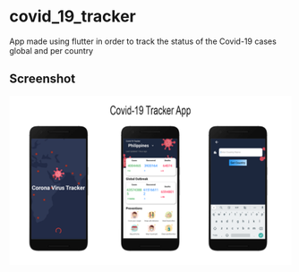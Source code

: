 # covid_19_tracker

App made using flutter in order to track the status of the Covid-19 cases global and per country

## Screenshot

![My Image](./assets/images/3pics.png)
